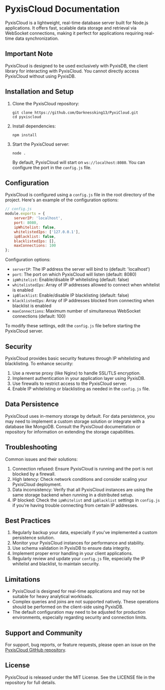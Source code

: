 # PyxisCloud Documentation

PyxisCloud is a lightweight, real-time database server built for Node.js applications. It offers fast, scalable data storage and retrieval via WebSocket connections, making it perfect for applications requiring real-time data synchronization.

## Important Note

PyxisCloud is designed to be used exclusively with PyxisDB, the client library for interacting with PyxisCloud. You cannot directly access PyxisCloud without using PyxisDB.

## Installation and Setup

1. Clone the PyxisCloud repository:
   ```
   git clone https://github.com/Darknessking13/PyxiCloud.git
   cd pyxiscloud
   ```

2. Install dependencies:
   ```
   npm install
   ```

3. Start the PyxisCloud server:
   ```
   node .
   ```

   By default, PyxisCloud will start on `ws://localhost:8080`. You can configure the port in the `config.js` file.

## Configuration

PyxisCloud is configured using a `config.js` file in the root directory of the project. Here's an example of the configuration options:

```javascript
// config.js
module.exports = {
    serverIP: 'localhost',
    port: 8080,
    ipWhitelist: false,
    whitelistedIps: ['127.0.0.1'],
    ipBlacklist: false,
    blacklistedIps: [],
    maxConnections: 100
};
```

Configuration options:
- `serverIP`: The IP address the server will bind to (default: 'localhost')
- `port`: The port on which PyxisCloud will listen (default: 8080)
- `ipWhitelist`: Enable/disable IP whitelisting (default: false)
- `whitelistedIps`: Array of IP addresses allowed to connect when whitelist is enabled
- `ipBlacklist`: Enable/disable IP blacklisting (default: false)
- `blacklistedIps`: Array of IP addresses blocked from connecting when blacklist is enabled
- `maxConnections`: Maximum number of simultaneous WebSocket connections (default: 100)

To modify these settings, edit the `config.js` file before starting the PyxisCloud server.

## Security

PyxisCloud provides basic security features through IP whitelisting and blacklisting. To enhance security:

1. Use a reverse proxy (like Nginx) to handle SSL/TLS encryption.
2. Implement authentication in your application layer using PyxisDB.
3. Use firewalls to restrict access to the PyxisCloud server.
4. Enable IP whitelisting or blacklisting as needed in the `config.js` file.

## Data Persistence

PyxisCloud uses in-memory storage by default. For data persistence, you may need to implement a custom storage solution or integrate with a database like MongoDB. Consult the PyxisCloud documentation or repository for information on extending the storage capabilities.

## Troubleshooting

Common issues and their solutions:

1. Connection refused: Ensure PyxisCloud is running and the port is not blocked by a firewall.
2. High latency: Check network conditions and consider scaling your PyxisCloud deployment.
3. Data inconsistency: Verify that all PyxisCloud instances are using the same storage backend when running in a distributed setup.
4. IP blocked: Check the `ipWhitelist` and `ipBlacklist` settings in `config.js` if you're having trouble connecting from certain IP addresses.

## Best Practices

1. Regularly backup your data, especially if you've implemented a custom persistence solution.
2. Monitor your PyxisCloud instances for performance and stability.
3. Use schema validation in PyxisDB to ensure data integrity.
4. Implement proper error handling in your client applications.
5. Regularly review and update your `config.js` file, especially the IP whitelist and blacklist, to maintain security.

## Limitations

- PyxisCloud is designed for real-time applications and may not be suitable for heavy analytical workloads.
- Complex queries and joins are not supported natively. These operations should be performed on the client-side using PyxisDB.
- The default configuration may need to be adjusted for production environments, especially regarding security and connection limits.

## Support and Community

For support, bug reports, or feature requests, please open an issue on the [PyxisCloud GitHub repository](https://github.com/yourusername/pyxiscloud/issues).

## License

PyxisCloud is released under the MIT License. See the LICENSE file in the repository for full details.
